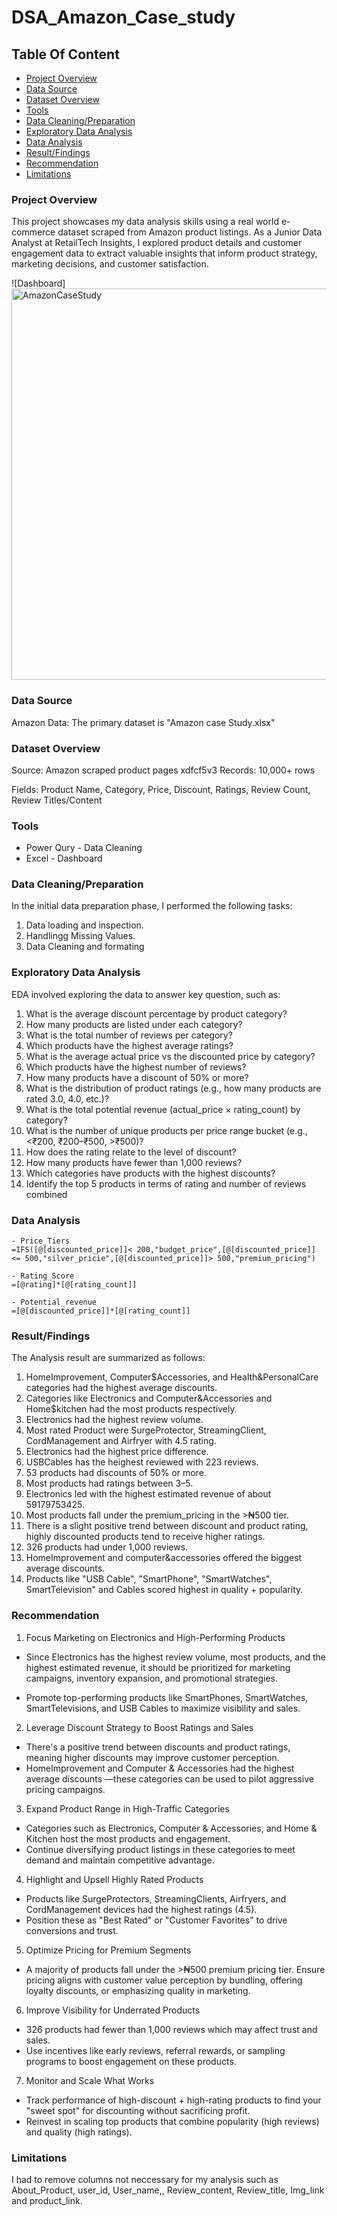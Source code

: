 # DSA_Amazon_Case_study

## Table Of Content
- [Project Overview](#Project-Overview)
- [Data Source](#Data-Source)
- [Dataset Overview](#Dataset-Overview)
- [Tools](#Tools)
- [Data Cleaning/Preparation](#data-cleaningpreparation)
- [Exploratory Data Analysis](#exploratory-data-analysis)
- [Data Analysis](#Data-Analysis)
- [Result/Findings](#Result/Findings)
- [Recommendation](#Recommendation)
- [ Limitations](#Limitations)

### Project Overview
This project showcases my data analysis skills using a real world e-commerce dataset scraped from Amazon product listings. As a Junior Data Analyst at RetailTech Insights, I explored product details and customer engagement data to extract valuable insights that inform product strategy, marketing decisions, and customer satisfaction.

![Dashboard]
<img width="626" alt="AmazonCaseStudy" src="https://github.com/user-attachments/assets/e121dbef-ed3a-49a1-a73d-31817a8bbc81" />

### Data Source
Amazon Data: The primary dataset is "Amazon case Study.xlsx"

### Dataset Overview
Source: Amazon scraped product pages
xdfcf5v3
Records: 10,000+ rows

Fields: Product Name, Category, Price, Discount, Ratings, Review Count, Review Titles/Content

### Tools
- Power Qury - Data Cleaning
- Excel - Dashboard

### Data Cleaning/Preparation
In the initial data preparation phase, I performed the following tasks:
1. Data loading and inspection.
2. Handlingg Missing Values.
3. Data Cleaning and formating

### Exploratory Data  Analysis
EDA involved exploring the data to answer key question, such as:

1.	What is the average discount percentage by product category? 
2.	How many products are listed under each category? 
3.	What is the total number of reviews per category?  
4.	Which products have the highest average ratings? 
5.	What is the average actual price vs the discounted price by category? 
6.	Which products have the highest number of reviews? 
7.	How many products have a discount of 50% or more? 
8.	What is the distribution of product ratings (e.g., how many products are rated 3.0, 
4.0, etc.)? 
9.	What is the total potential revenue (actual_price × rating_count) by category? 
10.	What is the number of unique products per price range bucket (e.g., <₹200, ₹200–₹500, >₹500)? 
11.	How does the rating relate to the level of discount? 
12.	How many products have fewer than 1,000 reviews? 
13.	Which categories have products with the highest discounts? 
14.	Identify the top 5 products in terms of rating and number of reviews combined

### Data Analysis
```Excel
- Price_Tiers
=IFS([@[discounted_price]]< 200,"budget_price",[@[discounted_price]] <= 500,"silver_pricie",[@[discounted_price]]> 500,"premium_pricing")

- Rating_Score
=[@rating]*[@[rating_count]]

- Potential_revenue
=[@[discounted_price]]*[@[rating_count]]
```

### Result/Findings
The Analysis result are summarized as follows:
1. HomeImprovement, Computer$Accessories, and Health&PersonalCare categories had the highest average discounts.
2. Categories like Electronics and Computer&Accessories and Home$kitchen had the most products respectively.
3. Electronics had the highest review volume.
4. Most rated Product were SurgeProtector, StreamingClient, CordManagement and Airfryer with 4.5 rating.
5. Electronics had the highest price difference.
6. USBCables has the heighest reviewed with 223 reviews.
7. 53 products had discounts of 50% or more.
8. Most products had ratings between 3–5.
9. Electronics led with the highest estimated revenue of about 59179753425.
10. Most products fall under the premium_pricing in the >₦500 tier.
11. There is a slight positive trend between discount and product rating, highly discounted products tend to receive higher ratings.
12. 326 products had under 1,000 reviews.
13. HomeImprovement and computer&accessories offered the biggest average discounts.
14. Products like "USB Cable", "SmartPhone", "SmartWatches", SmartTelevision" and Cables scored highest in quality + popularity.

### Recommendation
1. Focus Marketing on Electronics and High-Performing Products
- Since Electronics has the highest review volume, most products, and the highest estimated revenue, it should be prioritized for marketing campaigns, inventory expansion, and promotional strategies.

- Promote top-performing products like SmartPhones, SmartWatches, SmartTelevisions, and USB Cables to maximize visibility and sales.

2. Leverage Discount Strategy to Boost Ratings and Sales
- There's a positive trend between discounts and product ratings, meaning higher discounts may improve customer perception.
- HomeImprovement and Computer & Accessories had the highest average discounts —these categories can be used to pilot aggressive pricing campaigns.

3. Expand Product Range in High-Traffic Categories
- Categories such as Electronics, Computer & Accessories, and Home & Kitchen host the most products and engagement.
- Continue diversifying product listings in these categories to meet demand and maintain competitive advantage.

4. Highlight and Upsell Highly Rated Products
- Products like SurgeProtectors, StreamingClients, Airfryers, and CordManagement devices had the highest ratings (4.5).
- Position these as "Best Rated" or "Customer Favorites" to drive conversions and trust.

5. Optimize Pricing for Premium Segments
- A majority of products fall under the >₦500 premium pricing tier. Ensure pricing aligns with customer value perception by bundling, offering loyalty discounts, or emphasizing quality in marketing.

6. Improve Visibility for Underrated Products
- 326 products had fewer than 1,000 reviews which may affect trust and sales.
- Use incentives like early reviews, referral rewards, or sampling programs to boost engagement on these products.

7. Monitor and Scale What Works
- Track performance of high-discount + high-rating products to find your "sweet spot" for discounting without sacrificing profit.
- Reinvest in scaling top products that combine popularity (high reviews) and quality (high ratings).

### Limitations
I had to remove columns not neccessary for my analysis such as About_Product, user_id, User_name,, Review_content, Review_title, Img_link and product_link. 




  
